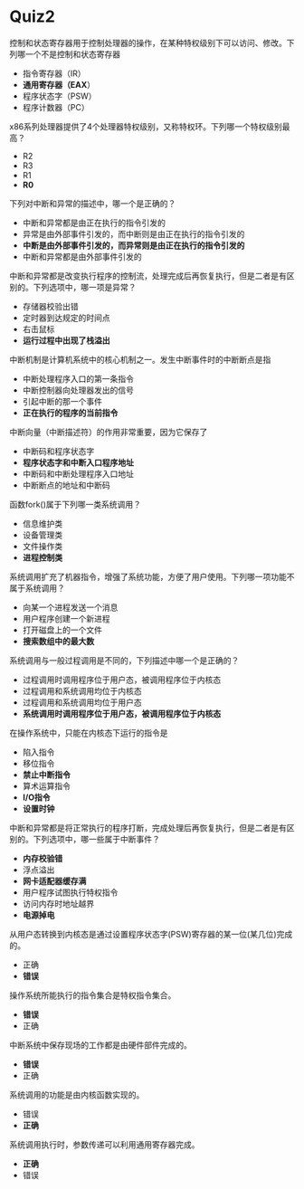 Quiz2
==================================
控制和状态寄存器用于控制处理器的操作，在某种特权级别下可以访问、修改。下列哪一个不是控制和状态寄存器
* 指令寄存器（IR）
* **通用寄存器（EAX**）
* 程序状态字（PSW）
* 程序计数器（PC）

x86系列处理器提供了4个处理器特权级别，又称特权环。下列哪一个特权级别最高？
* R2
* R3
* R1
* **R0**


下列对中断和异常的描述中，哪一个是正确的？
* 中断和异常都是由正在执行的指令引发的
* 异常是由外部事件引发的，而中断则是由正在执行的指令引发的
* **中断是由外部事件引发的，而异常则是由正在执行的指令引发的**
* 中断和异常都是由外部事件引发的


中断和异常都是改变执行程序的控制流，处理完成后再恢复执行，但是二者是有区别的。下列选项中，哪一项是异常？
* 存储器校验出错
* 定时器到达规定的时间点
* 右击鼠标
* **运行过程中出现了栈溢出**


中断机制是计算机系统中的核心机制之一。发生中断事件时的中断断点是指
* 中断处理程序入口的第一条指令
* 中断控制器向处理器发出的信号
* 引起中断的那一个事件
* **正在执行的程序的当前指令**


中断向量（中断描述符）的作用非常重要，因为它保存了
* 中断码和程序状态字
* **程序状态字和中断入口程序地址**
* 中断码和中断处理程序入口地址
* 中断断点的地址和中断码


函数fork()属于下列哪一类系统调用？
* 信息维护类
* 设备管理类
* 文件操作类
* **进程控制类**


系统调用扩充了机器指令，增强了系统功能，方便了用户使用。下列哪一项功能不属于系统调用？
* 向某一个进程发送一个消息
* 用户程序创建一个新进程
* 打开磁盘上的一个文件
* **搜索数组中的最大数**


系统调用与一般过程调用是不同的，下列描述中哪一个是正确的？
* 过程调用时调用程序位于用户态，被调用程序位于内核态
* 过程调用和系统调用均位于内核态
* 过程调用和系统调用均位于用户态
* **系统调用时调用程序位于用户态，被调用程序位于内核态**


在操作系统中，只能在内核态下运行的指令是
* 陷入指令
* 移位指令
* **禁止中断指令**
* 算术运算指令
* **I/O指令**
* **设置时钟**


中断和异常都是将正常执行的程序打断，完成处理后再恢复执行，但是二者是有区别的。下列选项中，哪一些属于中断事件？
* **内存校验错**
* 浮点溢出
* **网卡适配器缓存满**
* 用户程序试图执行特权指令
* 访问内存时地址越界
* **电源掉电**


从用户态转换到内核态是通过设置程序状态字(PSW)寄存器的某一位(某几位)完成的。
* 正确
* **错误**


操作系统所能执行的指令集合是特权指令集合。
* **错误**
* 正确


中断系统中保存现场的工作都是由硬件部件完成的。
* **错误**
* 正确


系统调用的功能是由内核函数实现的。
* 错误
* **正确**


系统调用执行时，参数传递可以利用通用寄存器完成。
* **正确**
* 错误

